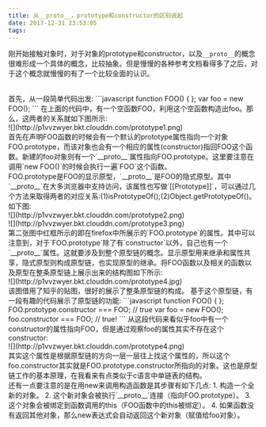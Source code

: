 ```yaml
---
title: 从__proto__，prototype和constructor的区别说起
date: 2017-12-31 23:53:05
tags:
---
```

刚开始接触对象时，对于对象的prototype和constructor，以及`__proto__`的概念很难形成一个具体的概念，比较抽象。但是慢慢的各种参考文档看得多了之后，对于这个概念就慢慢的有了一个比较全面的认识。
<!-- more -->
<br>
首先，从一段简单代码出发:
```javascript
function FOO() {
};
var foo = new FOO();
```
在上面的代码中，有一个空函数FOO，利用这个空函数构造出foo。那么，这两者的关系就如下图所示:<br>
![](http://p1vvzwyer.bkt.clouddn.com/prototype1.png)<br>
首先在声明FOO函数的时候会有一个默认的prototype属性指向一个对象FOO.prototype，而该对象也会有一个相应的属性(constructor)指回FOO这个函数。新建的foo对象则有一个`__proto__`属性指向FOO.prototype。这里要注意在调用`new FOO()`的时候会执行一遍`FOO`这个函数。<br>
FOO.prototype是FOO的显示原型，`__proto__`是FOO的隐式原型。其中`__proto__`在大多浏览器中支持访问，该属性也写做`[[Prototype]]`，可以通过几个方法来取得两者的对应关系:(1)isPrototypeOf();(2)Object.getPrototypeOf()。
如下图:<br>
![](http://p1vvzwyer.bkt.clouddn.com/prototype2.png)<br>
![](http://p1vvzwyer.bkt.clouddn.com/prototype3.png)<br>
第二张图中红框所示的即在firefox中所展示的`FOO.prototype`的属性。其中可以注意到，对于`FOO.prototype`除了有`constructor`以外，自己也有一个`__proto__`属性。这就要涉及到整个原型链的概念。显示原型用来继承和属性共享，隐式原型则构成原型链，也实现原型的继承。将FOO函数以及相关的函数以及原型在整条原型链上展示出来的结构图如下所示:<br>
![](http://p1vvzwyer.bkt.clouddn.com/prototype4.jpg)<br>
该图借用了知乎的贴图，很好的展示了整条原型链的构成。
基于这个原型链，有一段有趣的代码展示了原型链的功能:
```javascript
function FOO() {    
};
FOO.prototype.constructor === FOO; // true
var foo = new FOO();
foo.constructor === FOO; // true!
```
从这段代码来看似乎foo中有一个constructor的属性指向FOO，但是通过观察foo的属性其实不存在这个constructor:<br>
![](http://p1vvzwyer.bkt.clouddn.com/prototype4.png)<br>
其实这个属性是根据原型链的方向一层一层往上找这个属性的，所以这个foo.constructor其实就是FOO.prototype.constructor所指向的对象。这也是原型链工作的基本原理，在我看来有点类似于c语言中单链表的结构。<br>
还有一点要注意的是在用new来调用构造函数是其步骤有如下几点:
1. 构造一个全新的对象。
2. 这个新对象会被执行`__proto__`连接（指向FOO.prototype）。
3. 这个对象会被绑定到函数调用的this（FOO函数中的this被绑定）。
4. 如果函数没有返回其他对象，那么new表达式会自动返回这个新对象（赋值给foo对象）。
